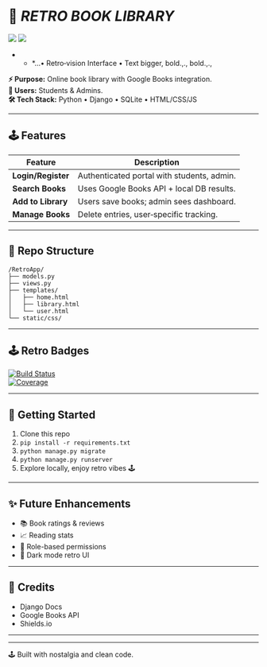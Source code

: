# 🌌 *RETRO BOOK LIBRARY*

[![][build-shield]][build-status] [![][coverage-shield]][coverage-link]

* * *…• Retro‑vision Interface • Text bigger, bold.,., bold.,.,

**⚡ Purpose:** Online book library with Google Books integration.  
**👥 Users:** Students & Admins.  
**🛠️ Tech Stack:** Python • Django • SQLite • HTML/CSS/JS

---

## 🕹️ Features

| Feature                    | Description                                    |
|----------------------------|------------------------------------------------|
| **Login/Register**         | Authenticated portal with students, admin.   |
| **Search Books**           | Uses Google Books API + local DB results.     |
| **Add to Library**         | Users save books; admin sees dashboard.       |
| **Manage Books**           | Delete entries, user‑specific tracking.       |

---

## 🧰 Repo Structure

```
/RetroApp/
├── models.py
├── views.py
├── templates/
│   ├── home.html
│   ├── library.html
│   └── user.html
└── static/css/
```

---

## 🕹️ Retro Badges

[![Build Status](https://img.shields.io/github/workflow/status/You/Repo/CI?style=for-the-badge)](https://github.com/You/Repo/actions)  
[![Coverage](https://img.shields.io/badge/Coverage-85%25-brightgreen?style=for-the-badge)](...)

---

## 💾 Getting Started

1. Clone this repo  
2. `pip install -r requirements.txt`  
3. `python manage.py migrate`  
4. `python manage.py runserver`  
5. Explore locally, enjoy retro vibes 🕹️

---

## ✨ Future Enhancements

- 📚 Book ratings & reviews
- 📈 Reading stats
- 🔐 Role-based permissions
- 🎨 Dark mode retro UI

---

## 🙌 Credits

- Django Docs
- Google Books API
- Shields.io

---

[build-shield]: https://img.shields.io/badge/CI-passing-green.svg?style=for-the-badge  
[build-status]: https://github.com/You/Repo/actions  
[coverage-shield]: https://img.shields.io/badge/Coverage-85%25-brightgreen.svg?style=for-the-badge  
[coverage-link]: https://codecov.io/gh/You/Repo

---

🕹️ Built with nostalgia and clean code.

